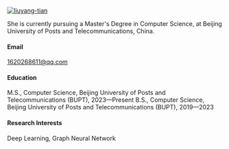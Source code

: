 

[![liuyang-tian](https://img.shields.io/badge/liuyang-tian-github-blue?logo=github)](https://github.com/liuyang-tian)

She is currently pursuing a Master's Degree in Computer Science, at Beijing University of Posts and Telecommunications, China.

#### Email
1620268611@qq.com

#### Education
M.S., Computer Science, Beijing University of Posts and Telecommunications (BUPT), 2023—Present
B.S., Computer Science, Beijing University of Posts and Telecommunications (BUPT), 2019—2023

#### Research Interests
Deep Learning, Graph Neural Network


